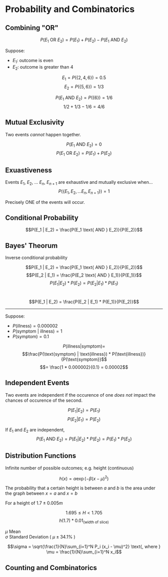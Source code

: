 # Probability and Combinatorics

## Combining "OR"

$$P(E_1 \text{ OR } E_2) = P(E_1) + P(E_2) - P(E_1 \text{ AND } E_2)$$

Suppose: <br>
- $E_1$: outcome is even <br>
- $E_2$: outcome is greater than 4

$$E_1 = P(\{2,4,6\}) = 0.5$$
$$E_2 = P(\{5,6\}) = 1/3$$

$$P(E_1 \text{ AND } E_2) = P(\{6\}) = 1/6$$
$$1/2 + 1/3 - 1/6 = 4/6$$

## Mutual Exclusivity

Two events *cannot* happen together.

$$P(E_1 \text{ AND } E_2) = 0$$
$$P(E_1 \text{ OR } E_2) = P(E_1) + P(E_2)$$

## Exuastiveness

Events $E_1$, $E_2$, ... $E_n$, $E_{n+1}$ are exhaustive and mutually exclusive when...
$$P(\{E_1, E_2, ... E_n, E_{n+1}\}) = 1$$

Precisely ONE of the events will occur.

## Conditional Probability

$$P(E_1 | E_2) = \frac{P(E_1 \text{ AND } E_2)}{P(E_2)}$$

## Bayes' Theorum

Inverse conditional probability

$$P(E_1 | E_2) = \frac{P(E_1 \text{ AND } E_2)}{P(E_2)}$$
$$P(E_2 | E_1) = \frac{P(E_2 \text{ AND } E_1)}{P(E_1)}$$
$$P(E_1 | E_2) * P(E_2) = P(E_2 | E_1) * P(E_1)$$
<br>

$$P(E_1 | E_2) = \frac{P(E_2 | E_1) * P(E_1)}{P(E_2)}$$

---

Suppose:
- $P(\text{illness}) = 0.000002$
- $P(\text{symptom | illness}) = 1$
- $P(\text{symptom}) = 0.1$

$$P(\text{illness} | \text{symptom}) =$$
$$\frac{P(\text{symptom} | \text{illness}) * P(\text{illness})}{P(\text{symptom}}$$
$$= \frac{1 * 0.000002}{0.1} = 0.00002$$

## Independent Events

Two events are independent if the occurence of one *does not* impact the chances of occurence of the second.

$$P(E_1 | E_2) = P(E_1)$$
$$P(E_2 | E_1) = P(E_2)$$

If $E_1$ and $E_2$ are independent,
$$P(E_1 \text{ AND } E_2) = P(E_1 | E_2) * P(E_2) = P(E_1) * P(E_2)$$

## Distribution Functions

Infinite number of possible outcomes; e.g. height (continuous)

$$h(x) = \alpha \exp(-\beta(x-\mu)^2)$$

The probability that a certain height is between $a$ and $b$ is the area under the graph between $x=a$ and $x=b$

For a height of $1.7 \pm 0.005m$ 

$$1.695 \le H < 1.705$$
$$h(1.7) * 0.01_\text{(width of slice)}$$

$\mu$ Mean <br>
$\sigma$ Standard Deviation ( $\mu \pm 34.1\%$ )

$$\sigma = \sqrt{\frac{1}{N}\sum_{i=1}^N P_i (x_i - \mu)^2} \text{, where } \mu = \frac{1}{N}\sum_{i=1}^N x_i$$

## Counting and Combinatorics


